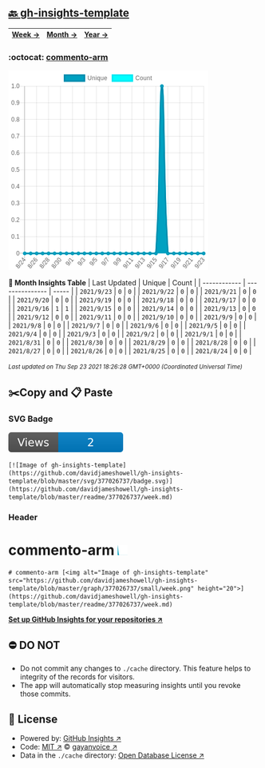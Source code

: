 ## [🔙 gh-insights-template](https://github.com/davidjameshowell/gh-insights-template)
| [**Week →**](https://github.com/davidjameshowell/gh-insights-template/blob/master/readme/377026737/week.md) | [**Month →**](https://github.com/davidjameshowell/gh-insights-template/blob/master/readme/377026737/month.md) | [**Year →**](https://github.com/davidjameshowell/gh-insights-template/blob/master/readme/377026737/year.md) |
 | ------------ | --------------- | ----- |

### :octocat: [commento-arm](https://github.com/davidjameshowell/commento-arm)
![Image of gh-insights-template](https://github.com/davidjameshowell/gh-insights-template/blob/master/graph/377026737/large/month.png)

**:calendar: Month Insights Table**
| Last Updated | Unique | Count |
 | ------------ | --------------- | ----- |
 | `2021/9/23` |  `0` | `0` |
 | `2021/9/22` |  `0` | `0` |
 | `2021/9/21` |  `0` | `0` |
 | `2021/9/20` |  `0` | `0` |
 | `2021/9/19` |  `0` | `0` |
 | `2021/9/18` |  `0` | `0` |
 | `2021/9/17` |  `0` | `0` |
 | `2021/9/16` |  `1` | `1` |
 | `2021/9/15` |  `0` | `0` |
 | `2021/9/14` |  `0` | `0` |
 | `2021/9/13` |  `0` | `0` |
 | `2021/9/12` |  `0` | `0` |
 | `2021/9/11` |  `0` | `0` |
 | `2021/9/10` |  `0` | `0` |
 | `2021/9/9` |  `0` | `0` |
 | `2021/9/8` |  `0` | `0` |
 | `2021/9/7` |  `0` | `0` |
 | `2021/9/6` |  `0` | `0` |
 | `2021/9/5` |  `0` | `0` |
 | `2021/9/4` |  `0` | `0` |
 | `2021/9/3` |  `0` | `0` |
 | `2021/9/2` |  `0` | `0` |
 | `2021/9/1` |  `0` | `0` |
 | `2021/8/31` |  `0` | `0` |
 | `2021/8/30` |  `0` | `0` |
 | `2021/8/29` |  `0` | `0` |
 | `2021/8/28` |  `0` | `0` |
 | `2021/8/27` |  `0` | `0` |
 | `2021/8/26` |  `0` | `0` |
 | `2021/8/25` |  `0` | `0` |
 | `2021/8/24` |  `0` | `0` |

<small><i>Last updated on Thu Sep 23 2021 18:26:28 GMT+0000 (Coordinated Universal Time)</i></small>

## ✂️Copy and 📋 Paste
### SVG Badge
[![Image of gh-insights-template](https://github.com/davidjameshowell/gh-insights-template/blob/master/svg/377026737/badge.svg)](https://github.com/davidjameshowell/gh-insights-template/blob/master/readme/377026737/week.md)
```readme
[![Image of gh-insights-template](https://github.com/davidjameshowell/gh-insights-template/blob/master/svg/377026737/badge.svg)](https://github.com/davidjameshowell/gh-insights-template/blob/master/readme/377026737/week.md)
```
### Header
# commento-arm [<img alt="Image of gh-insights-template" src="https://github.com/davidjameshowell/gh-insights-template/blob/master/graph/377026737/small/week.png" height="20">](https://github.com/davidjameshowell/gh-insights-template/blob/master/readme/377026737/week.md)
```readme
# commento-arm [<img alt="Image of gh-insights-template" src="https://github.com/davidjameshowell/gh-insights-template/blob/master/graph/377026737/small/week.png" height="20">](https://github.com/davidjameshowell/gh-insights-template/blob/master/readme/377026737/week.md)
```
[**Set up GitHub Insights for your repositories ↗️**](https://github.com/gayanvoice/github-insights)
## ⛔ DO NOT
- Do not commit any changes to `./cache` directory. This feature helps to integrity of the records for visitors.
- The app will automatically stop measuring insights until you revoke those commits.
## 📄 License
- Powered by: [GitHub Insights ↗️](https://github.com/gayanvoice/github-insights)
- Code: [MIT ↗️](./LICENSE) © [gayanvoice ↗️](https://github.com/gayanvoice)
- Data in the `./cache` directory: [Open Database License ↗️](https://opendatacommons.org/licenses/odbl/1-0/)